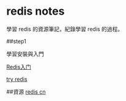 # redis notes
學習 redis 的資源筆記，紀錄學習 redis 的過程。

##step1

學習安裝與入門

[Redis入门](http://www.rm5u.com/db/redis/)

[try redis](http://try.redis.io/)

##資源
[redis cn](http://www.redis.cn/)
